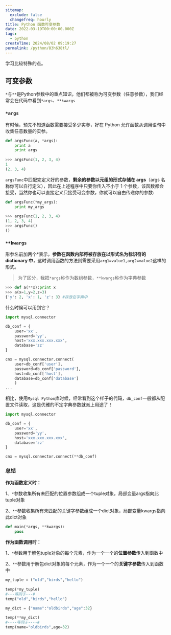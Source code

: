 ```yaml
---
sitemap:
  exclude: false
  changefreq: hourly
title: Python 函数可变参数
date: 2022-03-19T00:00:00.000Z
tags:
  - python
createTime: 2024/08/02 09:19:27
permalink: /python/83h638tl/
---
```


学习比较特殊的点。

## 可变参数

`*`与`**`是Python参数中的重点知识，他们都被称为可变参数（任意参数），我们经常会在代码中看到`*args`、`**kwargs`

### `*args`

有时候，预先不知道函数需要接受多少实参，好在 Python 允许函数从调用语句中收集任意数量的实参。

```py
def argsFunc(a, *args):
	print a
	print args
	
>>> argsFunc(1, 2, 3, 4)
1
(2, 3, 4)
```

`argsFunc`中匹配完定义好的参数，**剩余的参数以元组的形式存储在 args**（args 名称你可以自行定义），因此在上述程序中只要你传入不小于 1 个参数，该函数都会接受，当然你也可以直接定义只接受可变参数，你就可以自由传递你的参数:

```py
def argsFunc(*my_args):
	print my_args
	
>>> argsFunc(1, 2, 3, 4)
(1, 2, 3, 4)
>>> argsFunc()
()
```

### `**kwargs`

形参名前加两个*表示，**参数在函数内部将被存放在以形式名为标识符的 dictionary 中**，这时调用函数的方法则需要采用`arg1=value1,arg2=value2`这样的形式。

> 为了区分，我把`*args`称作为数组参数，`**kwargs`称作为字典参数

```py
>>> def a(**x):print x
>>> a(x=1,y=2,z=3)
{'y': 2, 'x': 1, 'z': 3} #存放在字典中
```

什么时候可以用到它？

```py
import mysql.connector  

db_conf = {
	user='xx',
	password='yy', 
	host='xxx.xxx.xxx.xxx',
	database='zz'
}

cnx = mysql.connector.connect(
	user=db_conf['user'],
	password=db_conf['password'], 
	host=db_conf['host'],
	database=db_conf['database']
	)
...
```

相比，使用`Mysql Python`库时候，经常看到这个样子的代码，`db_conf`一般都从配置文件读取，这是优雅的不定字典参数就派上用途了！

```python
import mysql.connector  

db_conf = {
	user='xx',
	password='yy', 
	host='xxx.xxx.xxx.xxx',
	database='zz'
}

cnx = mysql.connector.connect(**db_conf)
```

### 总结

**作为函数定义时：**

1、`*`参数收集所有未匹配的位置参数组成一个tuple对象，局部变量args指向此tuple对象

2、`**`参数收集所有未匹配的关键字参数组成一个dict对象，局部变量kwargs指向此dict对象

```py
def main(*args, **kwargs):
    pass
```

**作为函数调用时：**

1、`*`参数用于解包tuple对象的每个元素，作为一个一个的**位置参数**传入到函数中

2、`**`参数用于解包dict对象的每个元素，作为一个一个的**关键字参数**传入到函数中

```py
my_tuple = ("old","birds","hello")
 
temp(*my_tuple)
#---等同于---#
temp("old","birds","hello")
```

```py
my_dict = {"name":"oldbirds","age":32}
 
temp(**my_dict)
#----等同于----#
temp(name="oldbirds",age=32)
```
